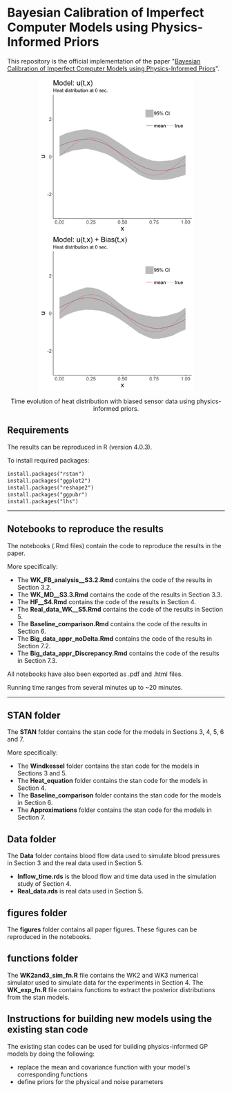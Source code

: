 # Bayesian Calibration of Imperfect Computer Models using Physics-Informed Priors

This repository is the official implementation of the paper "[Bayesian Calibration of Imperfect Computer Models using Physics-Informed Priors](https://arxiv.org/abs/2201.06463)". 

<p align="center">
 <img src="figures/anim_noBias.gif" alt="drawing" width="360"/> 
 <img src="figures/anim_UBias.gif" alt="drawing" width="360"/> 
</p>

<p align="center">
Time evolution of heat distribution with biased sensor data using physics-informed priors. 
</p>

## Requirements
The results can be reproduced in R (version 4.0.3).

To install required packages:

```setup
install.packages("rstan") 
install.packages("ggplot2")
install.packages("reshape2")
install.packages("ggpubr")
install.packages("lhs")
```
---
## Notebooks to reproduce the results
The notebooks (.Rmd files) contain the code to reproduce the results in the paper.

More specifically:

- The **WK_FB_analysis__S3.2.Rmd** contains the code of the results in Section 3.2.
- The **WK_MD__S3.3.Rmd** contains the code of the results in Section 3.3.
- The **HF__S4.Rmd** contains the code of the results in Section 4.
- The **Real_data_WK__S5.Rmd** contains the code of the results in Section 5.
- The **Baseline_comparison.Rmd** contains the code of the results in Section 6.
- The **Big_data_appr_noDelta.Rmd** contains the code of the results in Section 7.2.
- The **Big_data_appr_Discrepancy.Rmd** contains the code of the results in Section 7.3.

All notebooks have also been exported as .pdf and .html files. 

Running time ranges from several minutes up to ~20 minutes.

---
## STAN folder
The **STAN** folder contains the stan code for the models in Sections 3, 4, 5, 6 and 7.

More specifically:

- The **Windkessel** folder contains the stan code for the models in Sections 3 and 5.
- The **Heat_equation** folder contains the stan code for the models in Section 4.
- The **Baseline_comparison** folder contains the stan code for the models in Section 6.
- The **Approximations** folder contains the stan code for the models in Section 7.

## Data folder
The **Data** folder contains blood flow data used to simulate blood pressures in Section 3 and the real data used in Section 5. 

- **Inflow_time.rds** is the blood flow and time data used in the simulation study of Section 4. 
- **Real_data.rds** is real data used in Section 5.

## figures folder
The **figures** folder contains all paper figures. These figures can be reproduced in the notebooks.

## functions folder
The **WK2and3_sim_fn.R** file contains the WK2 and WK3 numerical simulator used to simulate data for the experiments in Section 4. The **WK_exp_fn.R** file contains functions to extract the posterior distributions from the stan models.

## Instructions for building new models using the existing stan code
The existing stan codes can be used for building physics-informed GP models by doing the following:

- replace the mean and covariance function with your model's corresponding functions
- define priors for the physical and noise parameters
